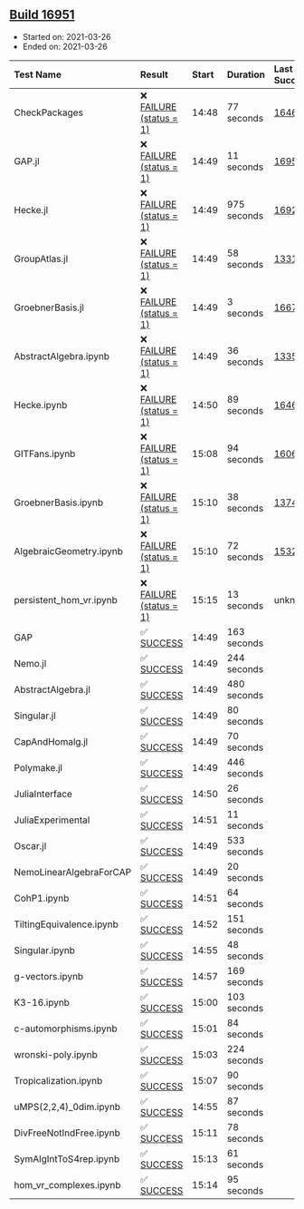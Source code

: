 ## [Build 16951](https://oscarci.mathematik.uni-kl.de/job/oscar/16951/)

* Started on: 2021-03-26
* Ended on: 2021-03-26

| Test Name    | Result | Start | Duration | Last Success | First Failure |
|:-------------|:-------|:------|:---------|:-------------|:--------------|
| CheckPackages | ❌ [FAILURE (status = 1)](https://oscarci.mathematik.uni-kl.de/job/oscar/16951/artifact/logs/build-16951/CheckPackages.log) | 14:48 | 77 seconds | [16463](https://oscarci.mathematik.uni-kl.de/job/oscar/16463/) | [16464](https://oscarci.mathematik.uni-kl.de/job/oscar/16464/) |
| GAP.jl | ❌ [FAILURE (status = 1)](https://oscarci.mathematik.uni-kl.de/job/oscar/16951/artifact/logs/build-16951/GAP.jl.log) | 14:49 | 11 seconds | [16950](https://oscarci.mathematik.uni-kl.de/job/oscar/16950/) | [16951](https://oscarci.mathematik.uni-kl.de/job/oscar/16951/) |
| Hecke.jl | ❌ [FAILURE (status = 1)](https://oscarci.mathematik.uni-kl.de/job/oscar/16951/artifact/logs/build-16951/Hecke.jl.log) | 14:49 | 975 seconds | [16920](https://oscarci.mathematik.uni-kl.de/job/oscar/16920/) | [16921](https://oscarci.mathematik.uni-kl.de/job/oscar/16921/) |
| GroupAtlas.jl | ❌ [FAILURE (status = 1)](https://oscarci.mathematik.uni-kl.de/job/oscar/16951/artifact/logs/build-16951/GroupAtlas.jl.log) | 14:49 | 58 seconds | [13311](https://oscarci.mathematik.uni-kl.de/job/oscar/13311/) | [13312](https://oscarci.mathematik.uni-kl.de/job/oscar/13312/) |
| GroebnerBasis.jl | ❌ [FAILURE (status = 1)](https://oscarci.mathematik.uni-kl.de/job/oscar/16951/artifact/logs/build-16951/GroebnerBasis.jl.log) | 14:49 | 3 seconds | [16676](https://oscarci.mathematik.uni-kl.de/job/oscar/16676/) | [16677](https://oscarci.mathematik.uni-kl.de/job/oscar/16677/) |
| AbstractAlgebra.ipynb | ❌ [FAILURE (status = 1)](https://oscarci.mathematik.uni-kl.de/job/oscar/16951/artifact/logs/build-16951/AbstractAlgebra.ipynb.log) | 14:49 | 36 seconds | [13355](https://oscarci.mathematik.uni-kl.de/job/oscar/13355/) | [13356](https://oscarci.mathematik.uni-kl.de/job/oscar/13356/) |
| Hecke.ipynb | ❌ [FAILURE (status = 1)](https://oscarci.mathematik.uni-kl.de/job/oscar/16951/artifact/logs/build-16951/Hecke.ipynb.log) | 14:50 | 89 seconds | [16463](https://oscarci.mathematik.uni-kl.de/job/oscar/16463/) | [16464](https://oscarci.mathematik.uni-kl.de/job/oscar/16464/) |
| GITFans.ipynb | ❌ [FAILURE (status = 1)](https://oscarci.mathematik.uni-kl.de/job/oscar/16951/artifact/logs/build-16951/GITFans.ipynb.log) | 15:08 | 94 seconds | [16068](https://oscarci.mathematik.uni-kl.de/job/oscar/16068/) | [16069](https://oscarci.mathematik.uni-kl.de/job/oscar/16069/) |
| GroebnerBasis.ipynb | ❌ [FAILURE (status = 1)](https://oscarci.mathematik.uni-kl.de/job/oscar/16951/artifact/logs/build-16951/GroebnerBasis.ipynb.log) | 15:10 | 38 seconds | [13748](https://oscarci.mathematik.uni-kl.de/job/oscar/13748/) | [13749](https://oscarci.mathematik.uni-kl.de/job/oscar/13749/) |
| AlgebraicGeometry.ipynb | ❌ [FAILURE (status = 1)](https://oscarci.mathematik.uni-kl.de/job/oscar/16951/artifact/logs/build-16951/AlgebraicGeometry.ipynb.log) | 15:10 | 72 seconds | [15322](https://oscarci.mathematik.uni-kl.de/job/oscar/15322/) | [15323](https://oscarci.mathematik.uni-kl.de/job/oscar/15323/) |
| persistent_hom_vr.ipynb | ❌ [FAILURE (status = 1)](https://oscarci.mathematik.uni-kl.de/job/oscar/16951/artifact/logs/build-16951/persistent_hom_vr.ipynb.log) | 15:15 | 13 seconds | unknown | unknown |
| GAP | ✅ [SUCCESS](https://oscarci.mathematik.uni-kl.de/job/oscar/16951/artifact/logs/build-16951/GAP.log) | 14:49 | 163 seconds |  |  |
| Nemo.jl | ✅ [SUCCESS](https://oscarci.mathematik.uni-kl.de/job/oscar/16951/artifact/logs/build-16951/Nemo.jl.log) | 14:49 | 244 seconds |  |  |
| AbstractAlgebra.jl | ✅ [SUCCESS](https://oscarci.mathematik.uni-kl.de/job/oscar/16951/artifact/logs/build-16951/AbstractAlgebra.jl.log) | 14:49 | 480 seconds |  |  |
| Singular.jl | ✅ [SUCCESS](https://oscarci.mathematik.uni-kl.de/job/oscar/16951/artifact/logs/build-16951/Singular.jl.log) | 14:49 | 80 seconds |  |  |
| CapAndHomalg.jl | ✅ [SUCCESS](https://oscarci.mathematik.uni-kl.de/job/oscar/16951/artifact/logs/build-16951/CapAndHomalg.jl.log) | 14:49 | 70 seconds |  |  |
| Polymake.jl | ✅ [SUCCESS](https://oscarci.mathematik.uni-kl.de/job/oscar/16951/artifact/logs/build-16951/Polymake.jl.log) | 14:49 | 446 seconds |  |  |
| JuliaInterface | ✅ [SUCCESS](https://oscarci.mathematik.uni-kl.de/job/oscar/16951/artifact/logs/build-16951/JuliaInterface.log) | 14:50 | 26 seconds |  |  |
| JuliaExperimental | ✅ [SUCCESS](https://oscarci.mathematik.uni-kl.de/job/oscar/16951/artifact/logs/build-16951/JuliaExperimental.log) | 14:51 | 11 seconds |  |  |
| Oscar.jl | ✅ [SUCCESS](https://oscarci.mathematik.uni-kl.de/job/oscar/16951/artifact/logs/build-16951/Oscar.jl.log) | 14:49 | 533 seconds |  |  |
| NemoLinearAlgebraForCAP | ✅ [SUCCESS](https://oscarci.mathematik.uni-kl.de/job/oscar/16951/artifact/logs/build-16951/NemoLinearAlgebraForCAP.log) | 14:49 | 20 seconds |  |  |
| CohP1.ipynb | ✅ [SUCCESS](https://oscarci.mathematik.uni-kl.de/job/oscar/16951/artifact/logs/build-16951/CohP1.ipynb.log) | 14:51 | 64 seconds |  |  |
| TiltingEquivalence.ipynb | ✅ [SUCCESS](https://oscarci.mathematik.uni-kl.de/job/oscar/16951/artifact/logs/build-16951/TiltingEquivalence.ipynb.log) | 14:52 | 151 seconds |  |  |
| Singular.ipynb | ✅ [SUCCESS](https://oscarci.mathematik.uni-kl.de/job/oscar/16951/artifact/logs/build-16951/Singular.ipynb.log) | 14:55 | 48 seconds |  |  |
| g-vectors.ipynb | ✅ [SUCCESS](https://oscarci.mathematik.uni-kl.de/job/oscar/16951/artifact/logs/build-16951/g-vectors.ipynb.log) | 14:57 | 169 seconds |  |  |
| K3-16.ipynb | ✅ [SUCCESS](https://oscarci.mathematik.uni-kl.de/job/oscar/16951/artifact/logs/build-16951/K3-16.ipynb.log) | 15:00 | 103 seconds |  |  |
| c-automorphisms.ipynb | ✅ [SUCCESS](https://oscarci.mathematik.uni-kl.de/job/oscar/16951/artifact/logs/build-16951/c-automorphisms.ipynb.log) | 15:01 | 84 seconds |  |  |
| wronski-poly.ipynb | ✅ [SUCCESS](https://oscarci.mathematik.uni-kl.de/job/oscar/16951/artifact/logs/build-16951/wronski-poly.ipynb.log) | 15:03 | 224 seconds |  |  |
| Tropicalization.ipynb | ✅ [SUCCESS](https://oscarci.mathematik.uni-kl.de/job/oscar/16951/artifact/logs/build-16951/Tropicalization.ipynb.log) | 15:07 | 90 seconds |  |  |
| uMPS(2,2,4)_0dim.ipynb | ✅ [SUCCESS](https://oscarci.mathematik.uni-kl.de/job/oscar/16951/artifact/logs/build-16951/uMPS-2-2-4-_0dim.ipynb.log) | 14:55 | 87 seconds |  |  |
| DivFreeNotIndFree.ipynb | ✅ [SUCCESS](https://oscarci.mathematik.uni-kl.de/job/oscar/16951/artifact/logs/build-16951/DivFreeNotIndFree.ipynb.log) | 15:11 | 78 seconds |  |  |
| SymAlgIntToS4rep.ipynb | ✅ [SUCCESS](https://oscarci.mathematik.uni-kl.de/job/oscar/16951/artifact/logs/build-16951/SymAlgIntToS4rep.ipynb.log) | 15:13 | 61 seconds |  |  |
| hom_vr_complexes.ipynb | ✅ [SUCCESS](https://oscarci.mathematik.uni-kl.de/job/oscar/16951/artifact/logs/build-16951/hom_vr_complexes.ipynb.log) | 15:14 | 95 seconds |  |  |
